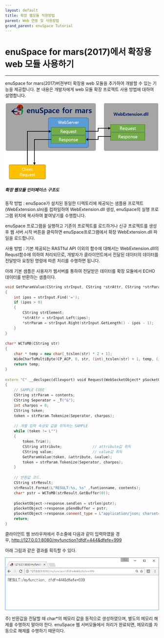 ```yaml
---
layout: default
title: 확장 웹모듈 적용방법
parent: Web 연동 및 사용방법
grand_parent: enuSpace Tutorial
---
```


# enuSpace for mars\(2017\)에서 확장용 web 모듈 사용하기

---



enuSpace for mars\(2017\)버젼부터 확장용 web 모듈을 추가하여 개발할 수 있는 기능을 제공합니다. 본 내용은 개발자에게 web 모듈 확장 프로젝트 사용 방법에 대하여 설명합니다.

![](/assets/web-interface/webextarc.png)

##### **확장 웹모듈 인터페이스 구조도** 

동작 방법 : enuSpace가 설치된 동일한 디렉토리에 제공되는 샘플용 프로젝트\(WebExtension.sln\)를 컴파일하여 WebExtension.dll 생성, enuSpace의 실행 프로그램 위치에 복사하여 붙여넣기를 수행합니다. 

enuSpace 프로그램을 실행하고 기존의 프로젝트를 로드하거나 신규 프로젝트를 생성후 웹 서버 시작 버튼을 클릭하면 enuSpace프로그램에서 확장 WebExtension.dll 파일을 로드합니다.  

사용 방법 : 기본 제공되는 RASTful API 이외의 함수에 대해서는 WebExtension.dll의 Requst함수에 의하여 처리되므로, 개발자가 클라이언트에서 전달된 데이터의 데이터를 전달받아 요청된 명령에 따른 처리를 수행하면 됩니다. 

아래 기본 샘플은 사용자가 웹서버를 통하여 전달받은 데이터를 확장 모듈에서 ECHO 데이터를 반환하는 샘플이다. 

```cpp
void GetParamValue(CString strInput, CString *strAttr, CString *strParam)
{
	int ipos = strInput.Find('=');
	if (ipos > 0)
	{
		CString strElement;
		*strAttr = strInput.Left(ipos);
		*strParam = strInput.Right(strInput.GetLength() - ipos - 1);
	}
}

char* WCToMB(CString str)
{
	char * temp = new char[_tcslen(str) * 2 + 1];
	WideCharToMultiByte(CP_ACP, 0, str, (int)_tcslen(str) + 1, temp, (int)_tcslen(str) * 2 + 1, 0, 0);
	return temp;
}

extern "C" __declspec(dllexport) void Request(WebSocketObject* pSocketObject, wchar_t* funtionname, wchar_t* contents)
{
	// SAMPLE CODE
	CString strParam = contents;
	CString Seperator = _T("&");
	int charpos = 0;
	CString token;
	token = strParam.Tokenize(Seperator, charpos);

	// 개별 입력 속성및 값을 취득하는 SAMPLE
	while (token != L"")
	{
		token.Trim();
		CString attribute;				// attribute값 취득
		CString value;					// value값 취득
		GetParamValue(token, &attribute, &value);
		token = strParam.Tokenize(Seperator, charpos);
	}

	// 반환값 코드.
	CString strResult;
	strResult.Format(L"RESULT:%s, %s" ,funtionname, contents);
	char* pstr = WCToMB(strResult.GetBuffer(0));

	pSocketObject->response.sendlen = strlen(pstr);
	pSocketObject->response.pSendBuffer = pstr;
	pSocketObject->response.connent_type = L"application/json; charset=UTF-8";
	return;
} 

```



클라이언트 웹 브라우져에서 주소줄에 다음과 같이 입력하였을 경우, http://127.0.0.1:8080/myfunction?dfdf=444&dfefe=999

아래 그림과 같은 결과를 획득할 수 있다. 

![](/assets/web-interface/webext.png)

주\) 반환값을 전달할 때 char\*의 메모리 값을 동적으로 생성하였으며, 별도의 메모리 해제를 수행하지 말아야 한다. enuSpace 웹 서버모듈에서 처리가 완료되면, 메모리를 자동으로 해제를 수행하기 때문이다. 

  


